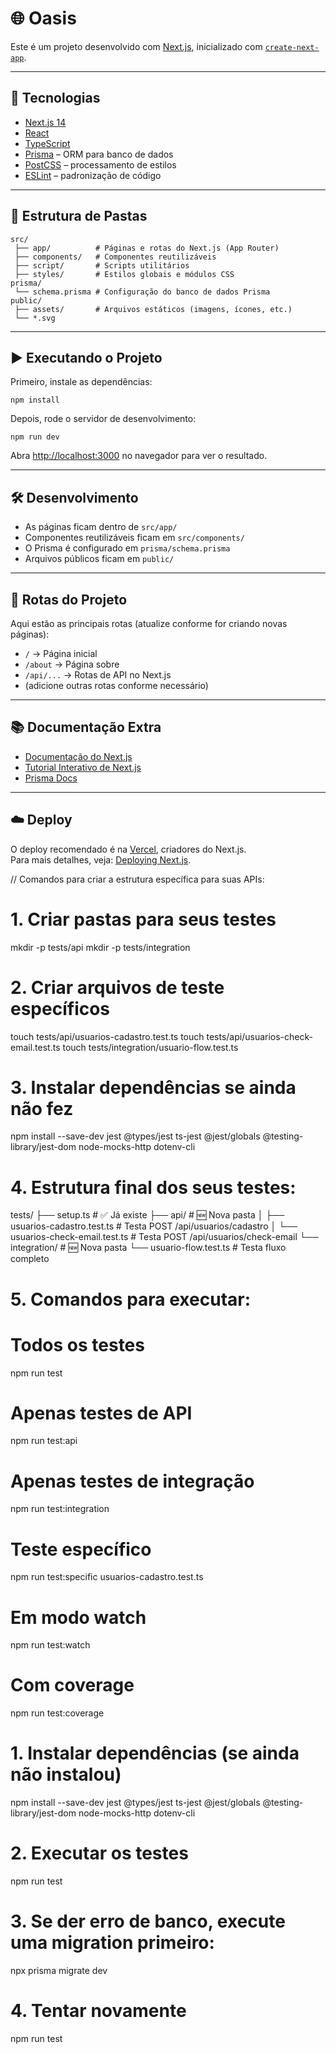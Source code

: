 # 🌐 Oasis

Este é um projeto desenvolvido com [Next.js](https://nextjs.org), inicializado com [`create-next-app`](https://nextjs.org/docs/app/api-reference/cli/create-next-app).

---

## 🚀 Tecnologias

- [Next.js 14](https://nextjs.org)
- [React](https://react.dev)
- [TypeScript](https://www.typescriptlang.org/)
- [Prisma](https://www.prisma.io/) – ORM para banco de dados
- [PostCSS](https://postcss.org/) – processamento de estilos
- [ESLint](https://eslint.org/) – padronização de código

---

## 📂 Estrutura de Pastas

```
src/
 ├── app/          # Páginas e rotas do Next.js (App Router)
 ├── components/   # Componentes reutilizáveis
 ├── script/       # Scripts utilitários
 ├── styles/       # Estilos globais e módulos CSS
prisma/
 └── schema.prisma # Configuração do banco de dados Prisma
public/
 ├── assets/       # Arquivos estáticos (imagens, ícones, etc.)
 └── *.svg
```

---

## ▶️ Executando o Projeto

Primeiro, instale as dependências:

```comand prompt
npm install
```

Depois, rode o servidor de desenvolvimento:

```comand prompt
npm run dev
```

Abra [http://localhost:3000](http://localhost:3000) no navegador para ver o resultado.

---

## 🛠️ Desenvolvimento

- As páginas ficam dentro de `src/app/`
- Componentes reutilizáveis ficam em `src/components/`
- O Prisma é configurado em `prisma/schema.prisma`
- Arquivos públicos ficam em `public/`

---

## 📌 Rotas do Projeto

Aqui estão as principais rotas (atualize conforme for criando novas páginas):

- `/` → Página inicial
- `/about` → Página sobre
- `/api/...` → Rotas de API no Next.js
- (adicione outras rotas conforme necessário)

---

## 📚 Documentação Extra

- [Documentação do Next.js](https://nextjs.org/docs)
- [Tutorial Interativo de Next.js](https://nextjs.org/learn)
- [Prisma Docs](https://www.prisma.io/docs)

---

## ☁️ Deploy

O deploy recomendado é na [Vercel](https://vercel.com), criadores do Next.js.  
Para mais detalhes, veja: [Deploying Next.js](https://nextjs.org/docs/app/building-your-application/deploying).


// Comandos para criar a estrutura específica para suas APIs:

# 1. Criar pastas para seus testes
mkdir -p tests/api
mkdir -p tests/integration

# 2. Criar arquivos de teste específicos
touch tests/api/usuarios-cadastro.test.ts
touch tests/api/usuarios-check-email.test.ts
touch tests/integration/usuario-flow.test.ts

# 3. Instalar dependências se ainda não fez
npm install --save-dev jest @types/jest ts-jest @jest/globals @testing-library/jest-dom node-mocks-http dotenv-cli

# 4. Estrutura final dos seus testes:
tests/
├── setup.ts                           # ✅ Já existe
├── api/                              # 🆕 Nova pasta
│   ├── usuarios-cadastro.test.ts      # Testa POST /api/usuarios/cadastro
│   └── usuarios-check-email.test.ts   # Testa POST /api/usuarios/check-email
└── integration/                      # 🆕 Nova pasta
    └── usuario-flow.test.ts          # Testa fluxo completo

# 5. Comandos para executar:

# Todos os testes
npm run test

# Apenas testes de API
npm run test:api

# Apenas testes de integração
npm run test:integration

# Teste específico
npm run test:specific usuarios-cadastro.test.ts

# Em modo watch
npm run test:watch

# Com coverage
npm run test:coverage


# 1. Instalar dependências (se ainda não instalou)
npm install --save-dev jest @types/jest ts-jest @jest/globals @testing-library/jest-dom node-mocks-http dotenv-cli

# 2. Executar os testes
npm run test

# 3. Se der erro de banco, execute uma migration primeiro:
npx prisma migrate dev

# 4. Tentar novamente
npm run test